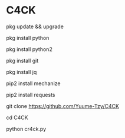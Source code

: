 # C4CK
pkg update && upgrade  

pkg install python  

pkg install python2  

pkg install git  

pkg install jq  

pip2 install mechanize  

pip2 install requests  

git clone https://github.com/Yuume-Tzy/C4CK  

cd C4CK  

python cr4ck.py
